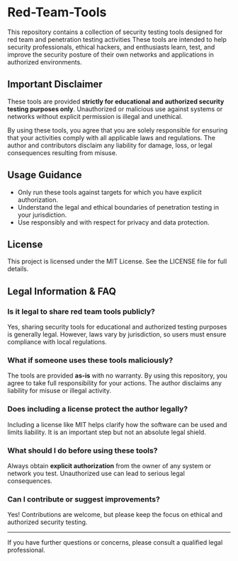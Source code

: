 # Red-Team-Tools
This repository contains a collection of security testing tools designed for red team and penetration testing activities
These tools are intended to help security professionals, ethical hackers, and enthusiasts learn, test, and improve the security posture of their own networks and applications in authorized environments.

## Important Disclaimer  
These tools are provided **strictly for educational and authorized security testing purposes only**. Unauthorized or malicious use against systems or networks without explicit permission is illegal and unethical.

By using these tools, you agree that you are solely responsible for ensuring that your activities comply with all applicable laws and regulations. The author and contributors disclaim any liability for damage, loss, or legal consequences resulting from misuse.

## Usage Guidance  
- Only run these tools against targets for which you have explicit authorization.  
- Understand the legal and ethical boundaries of penetration testing in your jurisdiction.  
- Use responsibly and with respect for privacy and data protection.

## License  
This project is licensed under the MIT License. See the LICENSE file for full details.
## Legal Information & FAQ

### Is it legal to share red team tools publicly?  
Yes, sharing security tools for educational and authorized testing purposes is generally legal. However, laws vary by jurisdiction, so users must ensure compliance with local regulations.

### What if someone uses these tools maliciously?  
The tools are provided **as-is** with no warranty. By using this repository, you agree to take full responsibility for your actions. The author disclaims any liability for misuse or illegal activity.

### Does including a license protect the author legally?  
Including a license like MIT helps clarify how the software can be used and limits liability. It is an important step but not an absolute legal shield.

### What should I do before using these tools?  
Always obtain **explicit authorization** from the owner of any system or network you test. Unauthorized use can lead to serious legal consequences.

### Can I contribute or suggest improvements?  
Yes! Contributions are welcome, but please keep the focus on ethical and authorized security testing.

---

If you have further questions or concerns, please consult a qualified legal professional.
